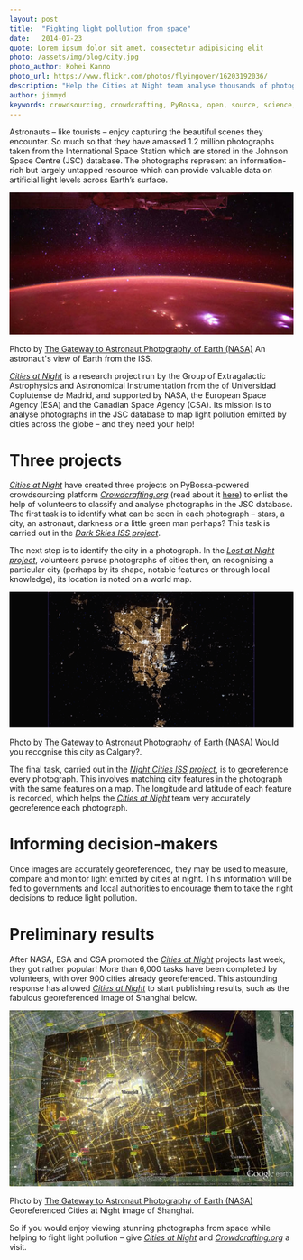 ```yaml
---
layout: post
title:  "Fighting light pollution from space"
date:   2014-07-23 
quote: Lorem ipsum dolor sit amet, consectetur adipisicing elit
photo: /assets/img/blog/city.jpg
photo_author: Kohei Kanno
photo_url: https://www.flickr.com/photos/flyingover/16203192036/
description: "Help the Cities at Night team analyse thousands of photographs from the International Space Station to fight light pollution"
author: jimmyd
keywords: crowdsourcing, crowdcrafting, PyBossa, open, source, science, citizen, opensource, NASA, ESA 
---
```

Astronauts – like tourists – enjoy capturing the beautiful scenes they encounter. So much so that they have amassed 1.2 million photographs taken from the International Space Station which are stored in the Johnson Space Centre (JSC) database. The photographs represent an information-rich but largely untapped resource which can provide valuable data on artificial light levels across Earth’s surface.

![alttext](/assets/img/blog/DarkSkies2.jpg "Courtesy of The Gateway to Astronaut Photography of Earth – Johnson Space Center database")
<p class="post-caption">Photo by <a href="http://eol.jsc.nasa.gov/">The Gateway to Astronaut Photography of Earth (NASA)</a> An astronaut's view of Earth from the ISS.</p>

[*Cities at Night*](http://www.citiesatnight.org/) is a research project run by the Group of Extragalactic Astrophysics and Astronomical Instrumentation from the of Universidad Coplutense de Madrid, and supported by NASA, the European Space Agency (ESA) and the Canadian Space Agency (CSA). Its mission is to analyse photographs in the JSC database to map light pollution emitted by cities across the globe – and they need your help!

# Three projects

[*Cities at Night*](http://www.citiesatnight.org/) have created three projects on PyBossa-powered crowdsourcing platform [*Crowdcrafting.org*](http://crowdcrafting.org/) (read about it [here](http://pybossa.com/blog/2014/07/04/crowdcrafting/)) to enlist the help of volunteers to classify and analyse photographs in the JSC database. The first task is to identify what can be seen in each photograph – stars, a city, an astronaut, darkness or a little green man perhaps? This task is carried out in the [*Dark Skies ISS project*](http://crowdcrafting.org/app/darkskies/).

The next step is to identify the city in a photograph. In the [*Lost at Night project*](http://crowdcrafting.org/app/LostAtNight/), volunteers peruse photographs of cities then, on recognising a particular city (perhaps by its shape, notable features or through local knowledge), its location is noted on a world map.

![alttext](/assets/img/blog/ScreenShot5.png "Courtesy of The Gateway to Astronaut Photography of Earth – Johnson Space Center database")
<p class="post-caption">Photo by <a href="http://eol.jsc.nasa.gov/">The Gateway to Astronaut Photography of Earth (NASA)</a> Would you recognise this city as Calgary?.</p>

The final task, carried out in the [*Night Cities ISS project*](http://crowdcrafting.org/app/nightcitiesiss/), is to georeference every photograph. This involves matching city features in the photograph with the same features on a map. The longitude and latitude of each feature is recorded, which helps the [*Cities at Night*](http://www.citiesatnight.org/) team very accurately georeference each photograph.

# Informing decision-makers

Once images are accurately georeferenced, they may be used to measure, compare and monitor light emitted by cities at night. This information will be fed to governments and local authorities to encourage them to take the right decisions to reduce light pollution.

# Preliminary results

After NASA, ESA and CSA promoted the [*Cities at Night*](http://www.citiesatnight.org/) projects last week, they got rather popular! More than 6,000 tasks have been completed by volunteers, with over 900 cities already georeferenced. This astounding response has allowed [*Cities at Night*](http://www.citiesatnight.org/) to start publishing results, such as the fabulous georeferenced image of Shanghai below.

![alttext](/assets/img/blog/Shanghai.jpg "Georeferenced Cities at Night image of Shanghai.")
<p class="post-caption">Photo by <a href="http://eol.jsc.nasa.gov/">The Gateway to Astronaut Photography of Earth (NASA)</a> Georeferenced Cities at Night image of Shanghai.</p>

So if you would enjoy viewing stunning photographs from space while helping to fight light pollution – give [*Cities at Night*](http://www.citiesatnight.org/) and [*Crowdcrafting.org*](http://crowdcrafting.org/) a visit. 
